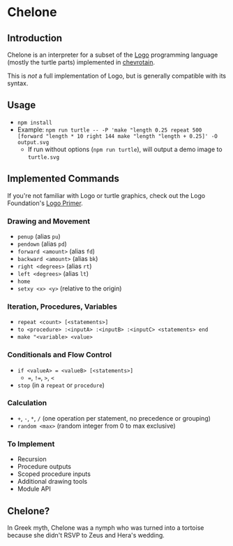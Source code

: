 # Chelone

## Introduction

Chelone is an interpreter for a subset of the [Logo](https://en.wikipedia.org/wiki/Logo_(programming_language)) programming language (mostly the turtle parts) implemented in [chevrotain](https://raw.githubusercontent.com/SAP/chevrotain/).

This is *not* a full implementation of Logo, but is generally compatible with its syntax.

## Usage

-   `npm install`
-   Example: `npm run turtle -- -P 'make "length 0.25 repeat 500 [forward "length * 10 right 144 make "length "length + 0.25]' -O output.svg`
    -   If run without options (`npm run turtle`), will output a demo image to `turtle.svg`

## Implemented Commands

If you're not familiar with Logo or turtle graphics, check out the Logo Foundation's [Logo Primer](https://el.media.mit.edu/logo-foundation/what_is_logo/logo_primer.html).

### Drawing and Movement

-   `penup` (alias `pu`)
-   `pendown` (alias `pd`)
-   `forward <amount>` (alias `fd`)
-   `backward <amount>` (alias `bk`)
-   `right <degrees>` (alias `rt`)
-   `left <degrees>` (alias `lt`)
-   `home`
-   `setxy <x> <y>` (relative to the origin)

### Iteration, Procedures, Variables

-   `repeat <count> [<statements>]`
-   `to <procedure> :<inputA> :<inputB> :<inputC> <statements> end`
-   `make "<variable> <value>`

### Conditionals and Flow Control

-   `if <valueA> = <valueB> [<statements>]`
    -   `=`, `!=`, `>`, `<`
-   `stop` (in a `repeat` or `procedure`) 

### Calculation

-   `+`, `-`, `*`, `/` (one operation per statement, no precedence or grouping)
-   `random <max>` (random integer from 0 to max exclusive)

### To Implement

-   Recursion
-   Procedure outputs
-   Scoped procedure inputs
-   Additional drawing tools
-   Module API

## Chelone?

In Greek myth, Chelone was a nymph who was turned into a tortoise because she didn't RSVP to Zeus and Hera's wedding.
